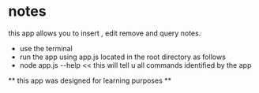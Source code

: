 # notes 

this app allows you to insert , edit remove and query notes. 
- use the terminal 
- run the app using app.js located in the root directory as follows 
- node app.js --help << this will tell u all commands identified by the app 


** this app was designed for learning purposes **